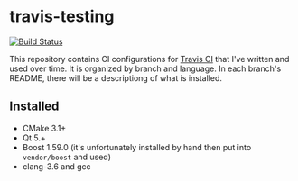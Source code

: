 # travis-testing

[![Build Status](https://travis-ci.org/Nava2/travis-testing.svg?branch=cpp-project)](https://travis-ci.org/Nava2/travis-testing)

This repository contains CI configurations for [Travis CI](http://travis-ci.org/) that I've written and used over time. It is organized by branch and language. In each branch's README, there will be a descriptiong of what is installed.

## Installed

* CMake 3.1+
* Qt 5.+
* Boost 1.59.0 (it's unfortunately installed by hand then put into `vendor/boost` and used)
* clang-3.6 and gcc


